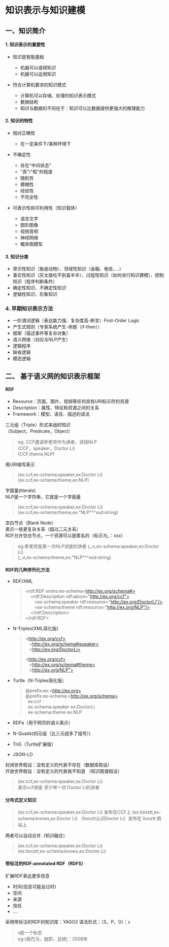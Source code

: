 知识表示与知识建模
====

一、知识简介
-------

#### 1. 知识表示的重要性
- 知识是智能基础
    
    - 机器可以或得知识
    - 机器可以运用知识

- 符合计算机要求的知识模式

    - 计算机可以存储、处理的知识表示模式
    - 数据结构
    - 知识与数据的不同在于：知识可以比数据提供更强大的推理能力
    
#### 2. 知识的特性
- 相对正确性
    
    - 在一定条件下/某种环境下
- 不确定性
    
    - 存在"中间状态"
    - "真"/"假"的程度
    - 随机性
    - 模糊性
    - 经验性
    - 不完全性
- 可表示性和可利用性（知识载体）

    - 语言文字
    - 图形图像
    - 视频音频
    - 神经网络
    - 概率图模型         
    
#### 3. 知识分类
- 常识性知识（鱼是动物）、领域性知识（金融、电信.....）
- 事实性知识（灰太狼吃不到喜羊羊）、过程性知识（如何进行知识建模）、控制知识（程序判断条件）
- 确定性知识、不确定性知识
- 逻辑性知识、形象知识
    
### 4. 早期知识表示方法
- 一阶谓词逻辑（表达能力强、复杂度高-断言）First-Order Logic
- 产生式规则（专家系统产生-命题（if-then））
- 框架（描述事件等复杂对象）
- 语义网络（对应与NLP产生）
- 逻辑程序
- 缺省逻辑
- 模态逻辑

二、 基于语义网的知识表示框架
-----
#### RDF
- Resource：页面、图片、视频等任何具有URI标示符的资源
- Description：属性、特征和资源之间的关系
- Framework：模型、语言、描述的语法

三元组（Triple）形式来组织知识  
（Subject，Predicate，Object）  
> eg:    CCF邀请李老师作为讲者，讲授NLP  
> (CCF，speaker，Doctor Li)  
> (CCF,theme,NLP)

用URI缩写表示
> (ex:ccf,ex-schema:speaker,ex:Doctor Li)  
> (ex:ccf,ex-schema:theme,ex:NLP)

字面量(literals)  
NLP是一个字符串，它就是一个字面量
> (ex:ccf,ex-schema:speaker,ex:Doctor Li)  
> (ex:ccf,ex-schema:theme,ex:"NLP"^^xsd:string)

空白节点（Blank Node）  
表示一些更复杂关系（超过二元关系）  
RDF允许空白节点，一个资源可以是匿名的（标示为_：xxx）
>eg:李老师是某一次NLP讲座的讲者
> (\_:x,ex-schema:speaker,ex:Doctor Li)  
> (\_:x,ex-schema:theme,ex:"NLP"^^xsd:string)

#### RDF的几种序列化方法
- RDF/XML
    > <rdf:RDF xmlns:ex-schema=http://ex.org/schema#>  
    &nbsp;&nbsp;&nbsp;  <rdf:Description rdf:about="http://ex.org/ccf">  
    &nbsp;&nbsp;&nbsp;&nbsp;&nbsp;&nbsp;  <ex-schema:speaker rdf:resource="http://ex.org/DoctorLi"/>   
    &nbsp;&nbsp;&nbsp;&nbsp;&nbsp;&nbsp;  <ex-schema:theme rdf:resource="http://ex.org/NLP"/>   
    &nbsp;&nbsp;&nbsp;  </rdf:Description>  
    </rdf:RDF>

- N-Triples(XML简化版)
    > \<http://ex.org/ccf>  
    &nbsp;&nbsp;&nbsp;\<http://ex.org/schema#speaker>  
    &nbsp;&nbsp;&nbsp;\<http://ex.org/DoctorLi>   
    > 
    > \<http://ex.org/ccf>   
    &nbsp;&nbsp;&nbsp;\<http://ex.org/schema#theme>   
    &nbsp;&nbsp;&nbsp;\<http://ex.org/NLP">
    
- Turtle（N-Triples简化版）
    > @prefix:ex:\<http://ex.org>  
    @prefix:ex-schema:\<http://ex.org/schema>  
     &nbsp;&nbsp;ex:ccf  
     &nbsp;&nbsp;ex-schema:speaker ex:DoctorLi  
     &nbsp;&nbsp;ex-schema:theme ex:NLP

- RDFa（用于网页的语义表示）
- N-Quads(四元组（比三元组多了组号）)
- TriG（Turtle扩展版）
- JSON-LD

封闭世界假设：没有定义的代表不存在（数据库假设）   
开放世界假设：没有定义的代表我不知道 （知识图谱假设） 
> (ex:ccf,ex-schema:speaker,ex:Doctor Li)  
> 表示ccf讲座 _至少有一位_ Doctor Li的讲者

#### 分布式定义知识
> (ex:ccf,ex-schema:speaker,ex:Doctor Li)  发布在CCF上
> (ex:lionztt,ex-schema:knows,ex:Doctor Li) （lionztt认识Doctor Li）发布在 lionztt 网站上

两者可以自动合并（知识融合）
> (ex:ccf,ex-schema:speaker,ex:Doctor Li)   
> (ex:lionztt,ex-schema:knows,ex:Doctor Li)

#### 带标注的RDF:annotated RDF（RDFS）
扩展RDF表达更多信息  
- 时间(信息可能会过时)
- 空间
- 来源
- 信任
- ....

采用带标注的RDF的知识库：YAGO2
语法形式：（S，P，O）：ג
> ג是一个标志  
eg:(奥巴马，就职，总统)：2008年

  